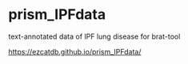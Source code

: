 # prism_IPFdata
text-annotated data of IPF lung disease for brat-tool

https://ezcatdb.github.io/prism_IPFdata/
